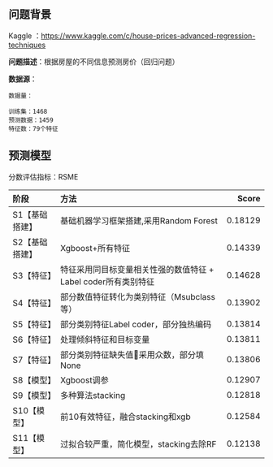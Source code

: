 ## 问题背景
Kaggle ：https://www.kaggle.com/c/house-prices-advanced-regression-techniques

**问题描述**：根据房屋的不同信息预测房价（回归问题）

**数据源**：

	数据量：

	训练集：1468
	预测数据：1459
	特征数：79个特征


## 预测模型

分数评估指标：RSME

阶段| 方法      |    Score
:--| :-------- | --------:
S1【基础搭建】| 基础机器学习框架搭建,采用Random Forest | 0.18129
S2【基础搭建】| Xgboost+所有特征      |    0.14339
S3【特征】 | 特征采用同目标变量相关性强的数值特征 + Label coder所有类别特征 | 0.14628
S4【特征】 | 部分数值特征转化为类别特征（Msubclass等）| 0.13902
S5【特征】 | 部分类别特征Label coder，部分独热编码 | 0.13814
S6【特征】 | 处理倾斜特征和目标变量 | 0.13811
S7【特征】 | 部分类别特征缺失值采用众数，部分填None | 0.13806
S8【模型】| Xgboost调参 | 0.12907
S9【模型】 | 多种算法stacking | 0.12818
S10【模型】 | 前10有效特征，融合stacking和xgb | 0.12584
S11【模型】 | 过拟合较严重，简化模型，stacking去除RF | 0.12138
